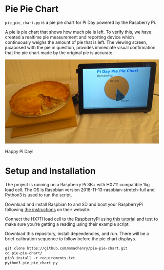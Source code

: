 Pie Pie Chart
=============

`pie_pie_chart.py` is a pie pie chart for Pi Day powered by the Raspberry Pi.

A pie is pie chart that shows how much pie is left. To verify this, we have
created a realtime pie measurement and reporting device which continuously
weighs the amount of pie that is left. The viewing screen, juxaposed with the
pie in question, provides immediate visual confirmation that the pie chart made
by the original pie is accurate.

![The Pie Pie Chart in action](pie-pie-chart.jpg)

Happy Pi Day!

# Setup and Installation

The project is running on a Raspberry Pi 3B+ with HX711 compatible 1kg load
cell. The OS is Raspbian version 2018-11-13-raspbian-stretch-full and Python3
is used to run the script.

Download and install Raspbian to and SD and boot your RaspberryPi following
[the instructions](https://www.raspberrypi.org/downloads/raspbian/) on their
website.

Connect the HX711 load cell to the RaspberryPi using [this tutorial](https://tutorials-raspberrypi.com/digital-raspberry-pi-scale-weight-sensor-hx711/)
and test to make sure you're getting a reading using their example script.

Download this repository, install dependencies, and run. There will be a brief
calibration sequence to follow before the pie chart displays.

    git clone https://github.com/mmachenry/pie-pie-chart.git
    cd pie-pie-chart/
    pip3 install -r requirements.txt
    python3 pie_pie_chart.py

